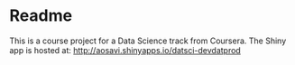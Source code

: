 # Readme

This is a course project for a Data Science track from Coursera. The Shiny app is hosted at:
http://aosavi.shinyapps.io/datsci-devdatprod